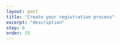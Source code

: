 ```yaml
---
layout: post
title: "Create your registration process"
excerpt: "description"
step: 6
order: 15
---
```


